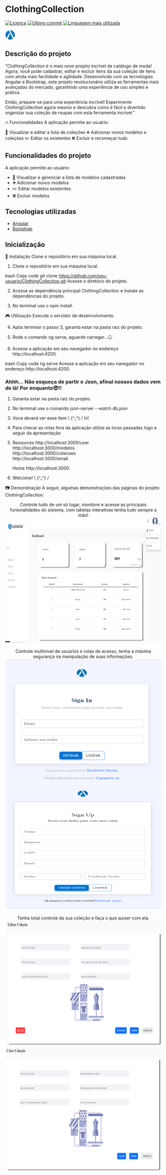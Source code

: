 # ClothingCollection

[![Licença](https://img.shields.io/github/license/seu-usuario/ClothingCollection?style=flat-square)](https://github.com/seu-usuario/ClothingCollection/blob/main/LICENSE)
[![Último commit](https://img.shields.io/github/last-commit/seu-usuario/ClothingCollection?style=flat-square)](https://https://github.com/RaphaCarvalh/ClothingCollection/commits/main)
[![Linguagem mais utilizada](https://img.shields.io/github/languages/top/seu-usuario/ClothingCollection?style=flat-square)](https://https://github.com/RaphaCarvalh/ClothingCollection/search?l=typescript)

![ClothingCollection Logo](../ClothingCollection/src/assets/Login/favicon.png)

## Descrição do projeto

"ClothingCollection é o mais novo projeto incrível de catálogo de moda! Agora, você pode cadastrar, editar e excluir itens da sua coleção de itens com ainda mais facilidade e agilidade. Desenvolvido com as tecnologias Angular e Bootstrap, este projeto revolucionário utiliza as ferramentas mais avançadas do mercado, garantindo uma experiência de uso simples e prática.

Então, prepare-se para uma experiência incrível! Experimente ClothingCollection agora mesmo e descubra como é fácil e divertido organizar sua coleção de roupas com esta ferramenta incrível."


🔥 Funcionalidades A aplicação permite ao usuário:

👕 Visualizar e editar a lista de coleções ➕ Adicionar novos modelos e coleções ✏️ Editar os existentes ❌ Excluir e recomeçar tudo
## Funcionalidades do projeto

A aplicação permite ao usuário:

- :shirt: Visualizar e gerenciar a lista de modelos cadastradas
- :heavy_plus_sign: Adicionar novos modelos
- :pencil2: Editar modelos existentes
- :x: Excluir modelos

## Tecnologias utilizadas

- [Angular](https://angular.io/)
- [Bootstrap](https://getbootstrap.com/)

## Inicialização


🚀 Instalação Clone o repositório em sua máquina local.

1. Clone o repositório em sua máquina local.

bash Copy code git clone https://github.com/seu-usuario/ClothingCollection.git Acesse o diretório do projeto.

2. Acesse as dependência principal ClothingCollection e Instale as dependências do projeto.

3. No terminal use o npm install.

🎮 Utilização Execute o servidor de desenvolvimento.

4. Após terminar o passo 3, garanta estar na pasta raiz do projeto.

5. Rode o comando ng serve, aguarde carregar...🕡		

6. Acesse a aplicação em seu navegador no endereço http://localhost:4200.


bash Copy code ng serve Acesse a aplicação em seu navegador no endereço http://localhost:4200.

<h3>Ahhh... Não esqueça de partir o Json, afinal nossos dados vem de lá! Por enquanto😎!!</h3>

1. Garanta estar na pasta raiz do projeto.

2. No terminal use o comando  json-server --watch db.json

3. Voce deverá ver esse item   \ {^_^} / hi!

4. Para checar as rotas fora da aplicação utilize as toras passadas logo a seguir da apresentação

5.  Resources
      http://localhost:3000/user<br>
      http://localhost:3000/modelos<br>
      http://localhost:3000/colecoes<br>
      http://localhost:3000/email<br>

    Home
      http://localhost:3000

6. Welcome!  \ {^_^} /


📷 Demonstração A seguir, algumas demonstrações das páginas do projeto ClothingCollection:
<div align="center">
  Controle tudo de um só lugar, monitore e acesse as principais funionalidades do sistema, com tabelas interativas tenha tudo sempre a mão!<br>
  <img src="../ClothingCollection/src/assets/readme/controle.png"height="400" width="520" alt="Último commit">
</div>
<br>
<div align="center">
  Controle multinivel de usuarios e rotas de acesso, 
tenha a máxima segurança na manipulação de suas informações.<br>
  <img src="../ClothingCollection/src/assets/readme/login.png"height="400" width="520" alt="Linguagem mais utilizada">
    <img src="../ClothingCollection/src/assets/readme/cadastro.png"height="400" width="520" alt="Linguagem mais utilizada">
</div>
<br>
<div align="center">
  Tenha total controle da sua coleção e faça o que quiser com ela.<br>
  <img src="../ClothingCollection/src/assets/readme/edicao.png" height="400" width="520" alt="ClothingCollection Logo">
    <img src="../ClothingCollection/src/assets/readme/cadastroitem.png" height="400" width="520" alt="ClothingCollection Logo">
</div>

<br>